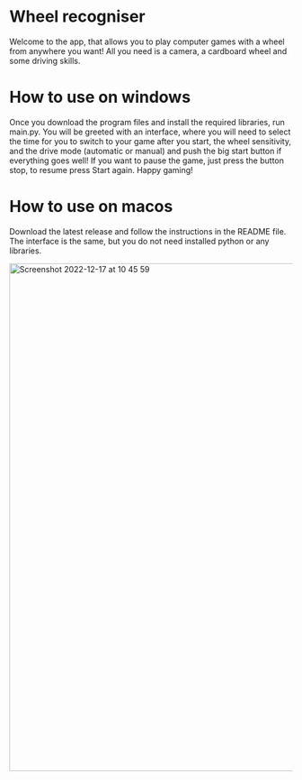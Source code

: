 # Wheel recogniser
Welcome to the app, that allows you to play computer games with a wheel from anywhere you want! All you need is a camera, a cardboard wheel and some driving skills. 

# How to use on windows
Once you download the program files and install the required libraries, run main.py. You will be greeted with an interface, where you will need to select
the time for you to switch to your game after you start, the wheel sensitivity, and the drive mode (automatic or manual) and push the big start button if everything goes well! If you want to pause 
the game, just press the button stop, to resume press Start again. Happy gaming!

# How to use on macos
Download the latest release and follow the instructions in the README file. The interface is the same, but you do not need installed python or any libraries.

<img width="901" alt="Screenshot 2022-12-17 at 10 45 59" src="https://user-images.githubusercontent.com/81472865/208231618-2472a5a5-d1ee-43ad-8e87-95f1b0126121.png">